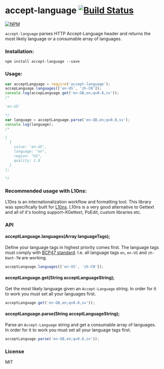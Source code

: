 accept-language [![Build Status](https://travis-ci.org/tinganho/node-accept-language.png)](https://travis-ci.org/tinganho/node-accept-language)
========================

[![NPM](https://nodei.co/npm/accept-language.png?downloads=true&stars=true)](https://nodei.co/npm/accept-language/)

`accept-language` parses HTTP Accept-Language header and returns the most likely language or a consumable array of languages.

### Installation:

```
npm install accept-language --save
```

### Usage:

```javascript
var acceptLanguage = require('accept-language');
accepLanguage.languages(['en-US', 'zh-CN']);
console.log(accepLanguage.get('en-GB,en;q=0.8,sv'));
/*

'en-US'

*/
var language = acceptLanguage.parse('en-GB,en;q=0.8,sv');
console.log(language);
/*

[
  {
    value: 'en-US',
    language: "en",
    region: "US",
    quality: 1.0
  }
];

*/
```
### Recommended usage with L10ns:
L10ns is an internationalization workflow and formatting tool. This library was specifically built for [L10ns](http://l10ns.org). L10ns is a very good alternative to Gettext and all of it's tooling support–XGettext, PoEdit, custom libraries etc.

### API
#### acceptLanguage.languages(Array languageTags);
Define your language tags in highest priority comes first. The language tags must comply with [BCP47 standard](https://tools.ietf.org/html/bcp47). I.e. all language tags `en`, `en-US` and `zh-Hant-TW` are working.

```javascript
acceptLanguage.languages(['en-US', 'zh-CN']);
```

#### acceptLanguage.get(String acceptLanguageString);
Get the most likely language given an `Accept-Language` string. In order for it to work you must set all your languages first.
```javascript
acceptLanguage.get('en-GB,en;q=0.8,sv'));
```

#### acceptLanguage.parse(String acceptLanguageString);
Parse an `Accept-Language` string and get a consumable array of languages. In order for it to work you must set all your language tags first.
```javascript
acceptLanguage.parse('en-GB,en;q=0.8,sv'));
```
### License
MIT
